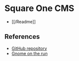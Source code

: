 # Square One CMS

* [[/Readme]]

## References

* [GitHub repository](https://github.com/square-one/square-one-cms)
* [Gnome on the run](http://www.gnomeontherun.com)

